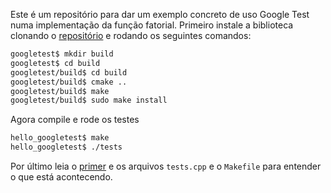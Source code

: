 Este é um repositório para dar um exemplo concreto de uso Google Test numa implementação da função fatorial. Primeiro instale a biblioteca clonando o [repositório](https://github.com/google/googletest) e rodando os seguintes comandos:

```bash
googletest$ mkdir build
googletest$ cd build
googletest/build$ cd build
googletest/build$ cmake ..
googletest/build$ make
googletest/build$ sudo make install
```

Agora compile e rode os testes

```bash
hello_googletest$ make
hello_googletest$ ./tests
```

Por último leia o [primer](https://github.com/google/googletest/blob/master/googletest/docs/primer.md) e os arquivos `tests.cpp` e o `Makefile` para entender o que está acontecendo.
